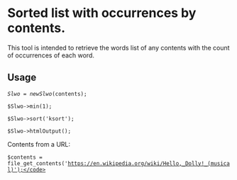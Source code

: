 Sorted list with occurrences by contents.
==============

This tool is intended to retrieve the words list of any contents with the count of occurrences of each word.


Usage
--------------------
<code>$Slwo = new Slwo($contents);</code>

<code>$Slwo->min(1);</code>

<code>$Slwo->sort('ksort');</code>

<code>$Slwo->htmlOutput();</code>

Contents from a URL:

<code>$contents = file_get_contents('https://en.wikipedia.org/wiki/Hello,_Dolly!_(musical)');</code>